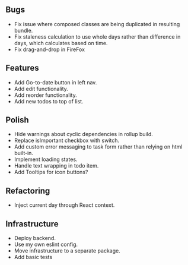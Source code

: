 ## Bugs

- Fix issue where composed classes are being duplicated in resulting bundle.
- Fix staleness calculation to use whole days rather than difference in days,
  which calculates based on time.
- Fix drag-and-drop in FireFox

## Features

- Add Go-to-date button in left nav.
- Add edit functionality.
- Add reorder functionality.
- Add new todos to top of list.

## Polish

- Hide warnings about cyclic dependencies in rollup build.
- Replace isImportant checkbox with switch.
- Add custom error messaging to task form rather than relying on html built-in.
- Implement loading states.
- Handle text wrapping in todo item.
- Add Tooltips for icon buttons?

## Refactoring

- Inject current day through React context.

## Infrastructure

- Deploy backend.
- Use my own eslint config.
- Move infrastructure to a separate package.
- Add basic tests

